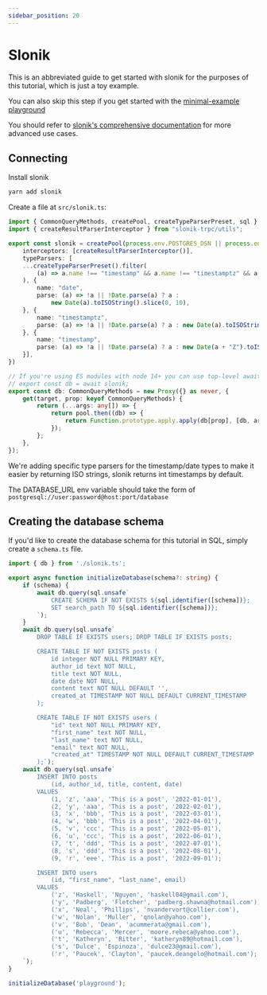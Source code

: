 ```yaml
---
sidebar_position: 20
---
```


# Slonik

This is an abbreviated guide to get started with slonik for the purposes of this tutorial, which is just a toy example.

You can also skip this step if you get started with the [minimal-example playground](https://stackblitz.com/github/ardsh/slonik-trpc/tree/main/examples/minimal-trpc)

You should refer to [slonik's comprehensive documentation](https://github.com/gajus/slonik#usage) for more advanced use cases.

## Connecting

Install slonik

```bash
yarn add slonik
```

Create a file at `src/slonik.ts`:

```ts title="src/slonik.ts"
import { CommonQueryMethods, createPool, createTypeParserPreset, sql } from 'slonik';
import { createResultParserInterceptor } from "slonik-trpc/utils";

export const slonik = createPool(process.env.POSTGRES_DSN || process.env.DATABASE_URL, {
    interceptors: [createResultParserInterceptor()],
    typeParsers: [
    ...createTypeParserPreset().filter(
        (a) => a.name !== "timestamp" && a.name !== "timestamptz" && a.name !== "date"
    ), {
        name: "date",
        parse: (a) => !a || !Date.parse(a) ? a :
            new Date(a).toISOString().slice(0, 10),
    }, {
        name: "timestamptz",
        parse: (a) => !a || !Date.parse(a) ? a : new Date(a).toISOString(),
    }, {
        name: "timestamp",
        parse: (a) => !a || !Date.parse(a) ? a : new Date(a + "Z").toISOString(),
    }],
})

// If you're using ES modules with node 14+ you can use top-level await here
// export const db = await slonik;
export const db: CommonQueryMethods = new Proxy({} as never, {
    get(target, prop: keyof CommonQueryMethods) {
        return (...args: any[]) => {
            return pool.then((db) => {
                return Function.prototype.apply.apply(db[prop], [db, args]);
            });
        };
    },
});
```

We're adding specific type parsers for the timestamp/date types to make it easier by returning ISO strings, slonik returns int timestamps by default.

The DATABASE_URL env variable should take the form of `postgresql://user:password@host:port/database`

## Creating the database schema

If you'd like to create the database schema for this tutorial in SQL, simply create a `schema.ts` file.

```ts title="src/schema.ts"
import { db } from './slonik.ts';

export async function initializeDatabase(schema?: string) {
    if (schema) {
        await db.query(sql.unsafe`
            CREATE SCHEMA IF NOT EXISTS ${sql.identifier([schema])};
            SET search_path TO ${sql.identifier([schema])};
        `);
    }
    await db.query(sql.unsafe`
        DROP TABLE IF EXISTS users; DROP TABLE IF EXISTS posts;

        CREATE TABLE IF NOT EXISTS posts (
            id integer NOT NULL PRIMARY KEY,
            author_id text NOT NULL,
            title text NOT NULL,
            date date NOT NULL,
            content text NOT NULL DEFAULT '',
            created_at TIMESTAMP NOT NULL DEFAULT CURRENT_TIMESTAMP
        );

        CREATE TABLE IF NOT EXISTS users (
            "id" text NOT NULL PRIMARY KEY,
            "first_name" text NOT NULL,
            "last_name" text NOT NULL,
            "email" text NOT NULL,
            "created_at" TIMESTAMP NOT NULL DEFAULT CURRENT_TIMESTAMP
        );`);
    await db.query(sql.unsafe`
        INSERT INTO posts
            (id, author_id, title, content, date)
        VALUES
            (1, 'z', 'aaa', 'This is a post', '2022-01-01'),
            (2, 'y', 'aaa', 'This is a post', '2022-02-01'),
            (3, 'x', 'bbb', 'This is a post', '2022-03-01'),
            (4, 'w', 'bbb', 'This is a post', '2022-04-01'),
            (5, 'v', 'ccc', 'This is a post', '2022-05-01'),
            (6, 'u', 'ccc', 'This is a post', '2022-06-01'),
            (7, 't', 'ddd', 'This is a post', '2022-07-01'),
            (8, 's', 'ddd', 'This is a post', '2022-08-01'),
            (9, 'r', 'eee', 'This is a post', '2022-09-01');

        INSERT INTO users
            (id, "first_name", "last_name", email)
        VALUES
            ('z', 'Haskell', 'Nguyen', 'haskell04@gmail.com'),
            ('y', 'Padberg', 'Fletcher', 'padberg.shawna@hotmail.com'),
            ('x', 'Neal', 'Phillips', 'nvandervort@collier.com'),
            ('w', 'Nolan', 'Muller', 'qnolan@yahoo.com'),
            ('v', 'Bob', 'Dean', 'acummerata@gmail.com'),
            ('u', 'Rebecca', 'Mercer', 'moore.rebeca@yahoo.com'),
            ('t', 'Katheryn', 'Ritter', 'katheryn89@hotmail.com'),
            ('s', 'Dulce', 'Espinoza', 'dulce23@gmail.com'),
            ('r', 'Paucek', 'Clayton', 'paucek.deangelo@hotmail.com');
    `);
}

initializeDatabase('playground');
```
